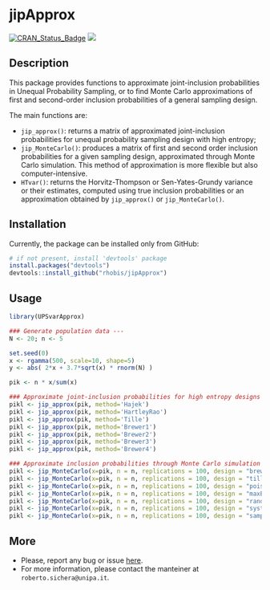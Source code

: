 jipApprox
======================================================


[![CRAN\_Status\_Badge](https://www.r-pkg.org/badges/version/UPSvarApprox)](https://cran.r-project.org/package=jipApprox)
[![](https://cranlogs.r-pkg.org/badges/grand-total/jipApprox)](https://cran.r-project.org/package=jipApprox)

Description 
-----------------
This package provides functions to approximate joint-inclusion probabilities in Unequal Probability
Sampling, or to find Monte Carlo approximations of first and second-order inclusion
probabilities of a general sampling design.


The main functions are:

- `jip_approx()`: returns a matrix of approximated joint-inclusion probabilities for 
unequal probability sampling design with high entropy;
- `jip_MonteCarlo()`: produces a matrix of first and second order inclusion probabilities
for a given sampling design, approximated through Monte Carlo simulation. 
This method of approximation is more flexible but also computer-intensive.
- `HTvar()`: returns the Horvitz-Thompson or Sen-Yates-Grundy variance or their estimates,
computed using true inclusion probabilities or an approximation obtained by 
`jip_approx()` or `jip_MonteCarlo()`.


Installation
------------

Currently, the package can be installed only from GitHub:

``` r
# if not present, install 'devtools' package
install.packages("devtools")
devtools::install_github("rhobis/jipApprox")
```

Usage
-----

``` r
library(UPSvarApprox)

### Generate population data ---
N <- 20; n <- 5

set.seed(0)
x <- rgamma(500, scale=10, shape=5)
y <- abs( 2*x + 3.7*sqrt(x) * rnorm(N) )

pik <- n * x/sum(x)

### Approximate joint-inclusion probabilities for high entropy designs ---
pikl <- jip_approx(pik, method='Hajek')
pikl <- jip_approx(pik, method='HartleyRao')
pikl <- jip_approx(pik, method='Tille')
pikl <- jip_approx(pik, method='Brewer1')
pikl <- jip_approx(pik, method='Brewer2')
pikl <- jip_approx(pik, method='Brewer3')
pikl <- jip_approx(pik, method='Brewer4')

### Approximate inclusion probabilities through Monte Carlo simulation ---
pikl <- jip_MonteCarlo(x=pik, n = n, replications = 100, design = "brewer")
pikl <- jip_MonteCarlo(x=pik, n = n, replications = 100, design = "tille")
pikl <- jip_MonteCarlo(x=pik, n = n, replications = 100, design = "poisson")
pikl <- jip_MonteCarlo(x=pik, n = n, replications = 100, design = "maxEntropy")
pikl <- jip_MonteCarlo(x=pik, n = n, replications = 100, design = "randomSystematic")
pikl <- jip_MonteCarlo(x=pik, n = n, replications = 100, design = "systematic")
pikl <- jip_MonteCarlo(x=pik, n = n, replications = 100, design = "sampford")

```



More
----

- Please, report any bug or issue [here](https://github.com/rhobis/jipApprox/issues).
- For more information, please contact the manteiner at `roberto.sichera@unipa.it`. 

